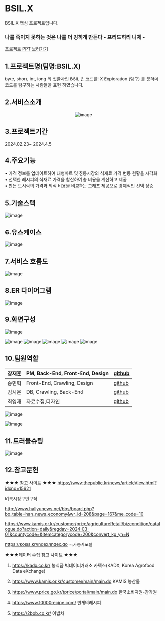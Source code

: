 # BSIL.X
BSIL.X 핵심 프로젝트입니다.

### 나를 죽이지 못하는 것은 나를 더 강하게 만든다 - 프리드히리 니체 -


<a href="https://docs.google.com/presentation/d/1IkLo5t8j0CoUJVFI37YDdQu6TBStEkqb/edit?usp=drive_link&ouid=112484926879229683816&rtpof=true&sd=true">프로젝트 PPT 보러가기</a>
## 1.프로젝트명(팀명:BSIL.X)
byte, short, int, long 의 첫글자인 BSIL 은  코드를!
X Exploration (탐구) 를 뜻하며  코드를 탐구하는 사람들을 표현 하였습니다.
## 2.서비스소개

<div align="center">
   
   ![image](https://github.com/2023-SMHRD-KDT-AI-16/BSIL.X/assets/26495915/fd2d0fa3-c4b4-4815-bc84-b94589ccf1d8)

   
   
</div>




  
## 3.프로젝트기간

  2024.02.23~ 2024.4.5
  
## 4.주요기능

  • 가격 정보를 업데이트하여 대형마트 및 전통시장의 식재료 가격 변동 현황을 시각화  <br>
  • 선택한 레시피의 식재료 가격을 합산하여 총 비용을 계산하고 제공  <br>
  • 만든 도시락의 가격과 외식 비용을 비교하는 그래프 제공으로 경제적인 선택 상승  <br>
  
## 5.기술스택

![image](https://github.com/2023-SMHRD-KDT-AI-16/BSIL.X/assets/26495915/c3822c74-0e5e-470f-8791-c7d9ead9ebbf)

## 6.유스케이스

![image](https://github.com/2023-SMHRD-KDT-AI-16/BSIL.X/assets/26495915/4eed5cb2-bb10-4c67-a6b2-90964b27d6d6)

## 7.서비스 흐름도

![image](https://github.com/2023-SMHRD-KDT-AI-16/BSIL.X/assets/26495915/30dfffe9-9eeb-4da8-abcb-2302fcb9cd4f)

## 8.ER 다이어그램

![image](https://github.com/2023-SMHRD-KDT-AI-16/BSIL.X/assets/26495915/73857cd5-b01d-4d69-a1da-7ec5f33f6328)

## 9.화면구성
![image](https://github.com/2023-SMHRD-KDT-AI-16/BSIL.X/assets/26495915/ef498345-b7bc-4533-ba13-3ad979c7243b)

![image](https://github.com/2023-SMHRD-KDT-AI-16/BSIL.X/assets/26495915/84c2979d-79a7-47c4-adfd-4166603e2255)
![image](https://github.com/2023-SMHRD-KDT-AI-16/BSIL.X/assets/26495915/6b75f5ee-2c0e-4d32-99b2-4264992601be)
![image](https://github.com/2023-SMHRD-KDT-AI-16/BSIL.X/assets/26495915/24c5c297-f376-4b2a-bdbb-ec546202da07)
![image](https://github.com/2023-SMHRD-KDT-AI-16/BSIL.X/assets/26495915/4d3aaaf6-3678-475f-b3ce-5bc75e93b369)
![image](https://github.com/2023-SMHRD-KDT-AI-16/BSIL.X/assets/26495915/8f68dbfc-368f-46e6-b725-9063e0b25c83)



## 10.팀원역할

<table class="team-contacts">
    <thead>
      <tr>
        <th>장재훈</th>
        <th>PM, Back-End, Front-End, Design</th>
        <th><a href="https://github.com/jxehxn">github</a></th>
      </tr>
    </thead>
    <tbody>
      <tr>
        <td>송민혁</td>
        <td>Front-End, Crawling, Design</td>
        <td><a href="https://github.com/Song-Min-Hyeok">github</a></td>
      </tr>
      <tr>
        <td>김시은</td>
        <td>DB, Crawling, Back-End</td>
        <td><a href="https://github.com/sinni16">github</a> </td>
      </tr>
      <tr>
        <td>최영재</td>
        <td>자료수집,디자인</td>
        <td><a href="https://github.com/choi-youngjae">github</a></td>
      </tr>
    </tbody>
  </table>
  

![image](https://github.com/2023-SMHRD-KDT-AI-16/BSIL.X/assets/26495915/9ad83e9f-afef-4eee-a671-eb5fbe28965d)
                                                                   

![image](https://github.com/2023-SMHRD-KDT-AI-16/BSIL.X/assets/26495915/c51f5530-688e-42a8-843f-3c3d9536ff21)
                                                                  


## 11.트러블슈팅

![image](https://github.com/2023-SMHRD-KDT-AI-16/BSIL.X/assets/26495915/4521cc8e-cdd7-485a-b797-9c1dc0c4281e)


## 12.참고문헌

★★★ 참고 사이트 ★★★
https://www.thepublic.kr/news/articleView.html?idxno=15621

벼룩시장구인구직

http://www.hallyunews.net/bbs/board.php?bo_table=han_news_economy&wr_id=208&page=167&me_code=10

https://www.kamis.or.kr/customer/price/agricultureRetail/bizcondition/catalogue.do?action=daily&regday=2024-03-01&countycode=&itemcategorycode=200&convert_kg_yn=N

https://kosis.kr/index/index.do
       국가통계포털


★★★데이터 수집 참고 사이트 ★★★
1. https://kadx.co.kr/
    농식품 빅데이터거래소 카덱스(KADX, Korea Agrofood Data eXchange)

2. https://www.kamis.or.kr/customer/main/main.do
    KAMIS 농산물

3. https://www.price.go.kr/tprice/portal/main/main.do
     한국소비자원-참가원

4. https://www.10000recipe.com/
    만개의레시피

5. https://2bob.co.kr/
    이밥차




